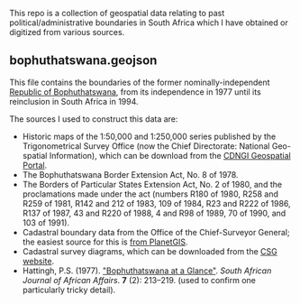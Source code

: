 This repo is a collection of geospatial data relating to past political/administrative boundaries in South Africa which I have obtained or digitized from various sources.

## bophuthatswana.geojson

This file contains the boundaries of the former nominally-independent [Republic of Bophuthatswana](https://en.wikipedia.org/wiki/Bophuthatswana), from its independence in 1977 until its reinclusion in South Africa in 1994.

The sources I used to construct this data are:
* Historic maps of the 1:50,000 and 1:250,000 series published by the Trigonometrical Survey Office (now the Chief Directorate: National Geo-spatial Information), which can be download from the [CDNGI Geospatial Portal](https://en.wikipedia.org/wiki/Bophuthatswana).
* The Bophuthatswana Border Extension Act, No. 8 of 1978.
* The Borders of Particular States Extension Act, No. 2 of 1980, and the proclamations made under the act (numbers R180 of 1980, R258 and R259 of 1981, R142 and 212 of 1983, 109 of 1984, R23 and R222 of 1986, R137 of 1987, 43 and R220 of 1988, 4 and R98 of 1989, 70 of 1990, and 103 of 1991).
* Cadastral boundary data from the Office of the Chief-Surveyor General; the easiest source for this is [from PlanetGIS](https://planetgis.co.za/browse.php?id=11).
* Cadastral survey diagrams, which can be downloaded from the [CSG website](http://csg.drdlr.gov.za/esio/searchindex.htm).
* Hattingh, P.S. (1977). ["Bophuthatswana at a Glance"](https://journals.co.za/doi/pdf/10.10520/AJA02562804_1073). *South African Journal of African Affairs*. **7** (2): 213–219. (used to confirm one particularly tricky detail).
